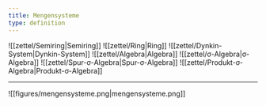 ```yaml
---
title: Mengensysteme
type: definition
---
```


![[zettel/Semiring|Semiring]]
![[zettel/Ring|Ring]]
![[zettel/Dynkin-System|Dynkin-System]]
![[zettel/Algebra|Algebra]]
![[zettel/σ-Algebra|σ-Algebra]]
![[zettel/Spur-σ-Algebra|Spur-σ-Algebra]]
![[zettel/Produkt-σ-Algebra|Produkt-σ-Algebra]]

---

![[figures/mengensysteme.png|mengensysteme.png]]